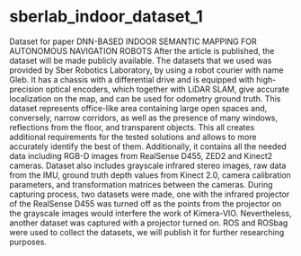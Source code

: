 # sberlab_indoor_dataset_1
Dataset for paper DNN-BASED INDOOR SEMANTIC MAPPING FOR AUTONOMOUS NAVIGATION ROBOTS
After the article is published, the dataset will be made publicly available.
The datasets that we used was provided by Sber Robotics Laboratory, by using a robot courier with name Gleb. It has a chassis with a differential drive and is equipped with high-precision optical encoders, which together with LiDAR SLAM, give accurate localization on the map, and can be used for odometry ground truth. This dataset represents office-like area containing large open spaces and, conversely, narrow corridors, as well as the presence of many windows, reflections from the floor, and transparent objects. This all creates additional requirements for the tested solutions and allows to more accurately identify the best of them. Additionally, it contains all the needed data including RGB-D images from RealSense D455, ZED2 and Kinect2 cameras. Dataset also includes grayscale infrared stereo images, raw data from the IMU, ground truth depth values from Kinect 2.0, camera calibration parameters, and transformation matrices between the cameras. During capturing process, two datasets were made, one with the infrared projector of the RealSense D455 was turned off as the points from the projector on the grayscale images would interfere the work of Kimera-VIO. Nevertheless, another dataset was captured with a projector turned on. ROS and ROSbag were used to collect the datasets, we will publish it for further researching purposes.
